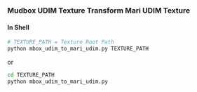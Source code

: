 ### Mudbox UDIM Texture Transform Mari UDIM Texture

#### In Shell
``` bash
# TEXTURE_PATH = Texture Root Path
python mbox_udim_to_mari_udim.py TEXTURE_PATH
```

or

``` bash
cd TEXTURE_PATH
python mbox_udim_to_mari_udim.py
```

